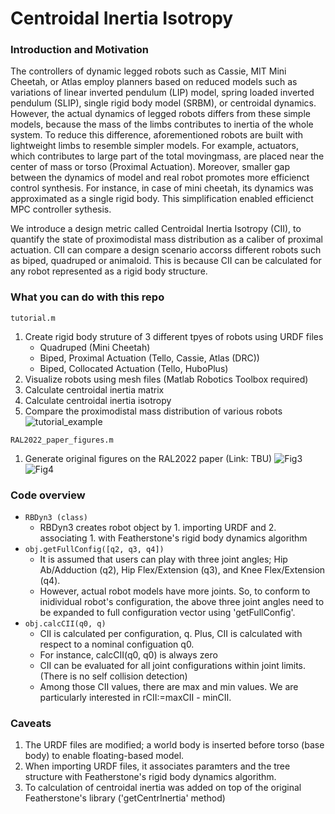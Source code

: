 # Centroidal Inertia Isotropy

### Introduction and Motivation 

The controllers of dynamic legged robots such as Cassie, MIT Mini Cheetah, or Atlas employ planners based on reduced models such as variations of linear inverted pendulum (LIP) model, spring loaded inverted pendulum (SLIP), single rigid body model (SRBM), or centroidal dynamics.
However, the actual dynamics of legged robots differs from these simple models, because the mass of the limbs contributes to inertia of the whole system. 
To reduce this difference, aforementioned robots are built with lightweight limbs to resemble simpler models. 
For example, actuators, which contributes to large part of the total movingmass, are placed near the center of mass or torso (Proximal Actuation).
Moreover, smaller gap between the dynamics of model and real robot promotes more efficienct control synthesis. 
For instance, in case of mini cheetah, its dynamics was approximated as a single rigid body. This simplification enabled efficienct MPC controller sythesis. 

We introduce a design metric called Centroidal Inertia Isotropy (CII), to quantify the state of proximodistal mass distribution as a caliber of proximal actuation. 
CII can compare a design scenario accorss different robots such as biped, quadruped or animaloid. This is because CII can be calculated for any robot represented as  a rigid body structure. 

### What you can do with this repo
`tutorial.m`
1. Create rigid body struture of 3 different tpyes of robots using URDF files 
    - Quadruped (Mini Cheetah)
    - Biped, Proximal Actuation (Tello, Cassie, Atlas (DRC))
    - Biped, Collocated Actuation (Tello, HuboPlus)
2. Visualize robots using mesh files (Matlab Robotics Toolbox required)
3. Calculate centroidal inertia matrix
4. Calculate centroidal inertia isotropy
5. Compare the proximodistal mass distribution of various robots
![tutorial_example](https://user-images.githubusercontent.com/25633568/169211860-7c26c113-9f7b-4cf6-8f24-d1f8f3a48fcc.jpg)

`RAL2022_paper_figures.m`
1. Generate original figures on the RAL2022 paper (Link: TBU)
![Fig3](https://user-images.githubusercontent.com/25633568/169211854-92877a2f-0279-4ae9-8211-c4da2ffde718.png)
![Fig4](https://user-images.githubusercontent.com/25633568/169211859-672b5208-056b-42fa-aadf-d57a4a40314d.png)


### Code overview
- `RBDyn3 (class)`
    - RBDyn3 creates robot object by 1. importing URDF and 2. associating 1. with Featherstone's rigid body dynamics algorithm
- `obj.getFullConfig([q2, q3, q4])`
    - It is assumed that users can play with three joint angles; Hip Ab/Adduction (q2), Hip Flex/Extension (q3), and Knee Flex/Extension (q4). 
    - However, actual robot models have more joints. So, to conform to inidividual robot's configuration, the above three joint angles need to be expanded to full configuration vector using 'getFullConfig'. 
- `obj.calcCII(q0, q)`
    - CII is calculated per configuration, q. Plus, CII is calculated with respect to a nominal configuation q0. 
    - For instance, calcCII(q0, q0) is always zero
    - CII can be evaluated for all joint configurations within joint limits. (There is no self collision detection)
    - Among those CII values, there are max and min values. We are particularly interested in rCII:=maxCII - minCII.


### Caveats
1. The URDF files are modified; a world body is inserted before torso (base body) to enable floating-based model.  
2. When importing URDF files, it associates paramters and the tree structure with Featherstone's rigid body dynamics algorithm. 
3. To calculation of centroidal inertia was added on top of the original Featherstone's library ('getCentrInertia' method)
